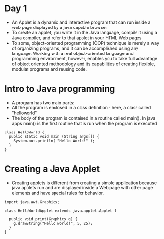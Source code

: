 # Day 1
- An Applet is a dynamic and interactive program that can run inside a web page displayed by a java capable browser
- To create an applet, you write it in the Java language, compile it using a Java compiler, and refer to that applet in your HTML Web pages
- To some, object-oriented programming (OOP) technique is merely a way of organizing programs, and it can be accomplished using any language. Working with a real object-oriented language and programming environment, however, enables you to take full advantage of object oriented methodology and its capabilities of creating flexible, modular programs and reusing code.

# Intro to Java programming
- A program has two main parts:
- All the program is enclosed in a class definition - here, a class called "helloworld"
- The body of the program is contained in a routine called main(). In java apps main() is the first routine that is run when the program is executed
```
class HelloWorld {
  public static void main (String args[]) {
    System.out.println( "Hello World!" );
  }
}
```
# Creating a Java Applet
- Creating applets is different from creating a simple application because java applets run and are displayed inside a Web page with other page elements and have special rules for behavior.
```
import java.awt.Graphics;

class HelloWorldApplet extends java.applet.Applet {

  public void print(Graphics g) {
    g.drawString("Hello world!", 5, 25);
  }
}

```
